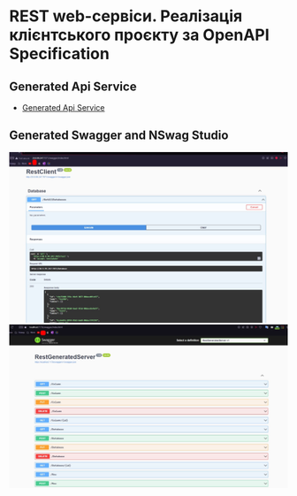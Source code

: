 # REST web-сервіси. Реалізація клієнтського проєкту за OpenAPI Specification

## Generated Api Service

- [Generated Api Service](https://github.com/PoixoN/essential-db/blob/main/Containers/RestClient/RestClient/Services/ApiService.cs)

## Generated Swagger and NSwag Studio

![RestClient](https://github.com/PoixoN/essential-db/blob/main/img/step_14/rest-client.jpg)
![NSwag Studio](https://github.com/PoixoN/essential-db/blob/main/img/step_14/nswag-studio.jpg)
